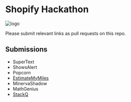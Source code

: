 # Shopify Hackathon

![logo](http://hackmcgill.com/images/logo.png)

Please submit relevant links as pull requests on this repo.

## Submissions

- SuperText
- ShowsAlert
- Popcorn
- [EstimateMyMiles](http://estimatemymiles.com)
- MinervaShadow
- MathGenius
- [StackQ](http://stackq.herokuapp.com)
